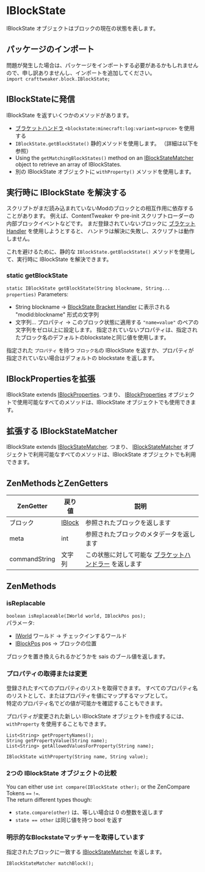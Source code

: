 # IBlockState

IBlockState オブジェクトはブロックの現在の状態を表します。

## パッケージのインポート

問題が発生した場合は、パッケージをインポートする必要があるかもしれませんので、申し訳ありませんし、インポートを追加してください。  
`import crafttweaker.block.IBlockState;`

## IBlockStateに発信

IBlockState を返すいくつかのメソッドがあります。

- [ブラケットハンドラ](/Vanilla/Brackets/Bracket_BlockState/) `<blockstate:minecraft:log:variant=spruce>` を使用する
- `IBlockState.getBlockState()` 静的メソッドを使用します。 （詳細は以下を参照）
- Using the `getMatchingBlockStates()` method on an [IBlockStateMatcher](/Vanilla/Blocks/IBlockStateMatcher/) object to retrieve an array of IBlockStates.
- 別の IBlockState オブジェクトに `withProperty()` メソッドを使用します。

## 実行時に IBlockState を解決する

スクリプトがまだ読み込まれていないModのブロックとの相互作用に依存することがあります。 例えば、ContentTweaker や pre-init スクリプトローダーの内部ブロックイベントなどです。 まだ登録されていないブロックに [ブラケットHandler](/Vanilla/Brackets/Bracket_BlockState/) を使用しようとすると、 ハンドラは解決に失敗し、スクリプトは動作しません。

これを避けるために、静的な `IBlockState.getBlockState()` メソッドを使用して、実行時に IBlockState を解決できます。

### static getBlockState

`static IBlockState getBlockState(String blockname, String... properties)` Parameters:

- String blockname → [BlockState Bracket Handler](/Vanilla/Brackets/Bracket_BlockState/) に表示される "modid:blockname" 形式の文字列
- 文字列... プロパティ → このブロック状態に適用する `"name=value"` のペアの文字列をゼロ以上に設定します。 指定されていないプロパティは、指定されたブロック名のデフォルトのblockstateと同じ値を使用します。

指定された `プロパティ` を持つ `ブロック名`の IBlockState を返すか、プロパティが指定されていない場合はデフォルトの blockstate を返します。

## IBlockPropertiesを拡張

IBlockState extends [IBlockProperties](/Vanilla/Blocks/IBlockProperties/). つまり、 [IBlockProperties](/Vanilla/Blocks/IBlockProperties/) オブジェクトで使用可能なすべてのメソッドは、IBlockState オブジェクトでも使用できます。

## 拡張する IBlockStateMatcher

IBlockState extends [IBlockStateMatcher](/Vanilla/Blocks/IBlockStateMatcher/). つまり、 [IBlockStateMatcher](/Vanilla/Blocks/IBlockStateMatcher/) オブジェクトで利用可能なすべてのメソッドは、IBlockState オブジェクトでも利用できます。

## ZenMethodsとZenGetters

| ZenGetter     | 戻り値                               | 説明                                                                    |
| ------------- | --------------------------------- | --------------------------------------------------------------------- |
| ブロック          | [IBlock](/Vanilla/Blocks/IBlock/) | 参照されたブロックを返します                                                        |
| meta          | int                               | 参照されたブロックのメタデータを返します                                                  |
| commandString | 文字列                               | この状態に対して可能な [ブラケットハンドラー](/Vanilla/Brackets/Bracket_BlockState/) を返します |

## ZenMethods

### isReplacable

`boolean isReplaceable(IWorld world, IBlockPos pos);`  
パラメータ:

- [IWorld](/Vanilla/World/IWorld/) ワールド → チェックインするワールド
- [IBlockPos](/Vanilla/World/IBlockPos/) pos → ブロックの位置

ブロックを置き換えられるかどうかを sais のブール値を返します。

### プロパティの取得または変更

登録されたすべてのプロパティのリストを取得できます。 すべてのプロパティ名のリストとして、またはプロパティを値にマップするマップとして。  
特定のプロパティ名でどの値が可能かを確認することもできます。   
  
プロパティが変更された新しい IBlockState オブジェクトを作成するには、 `withProperty` を使用することもできます。

```zenscript
List<String> getPropertyNames();
String getPropertyValue(String name);
List<String> getAllowedValuesForProperty(String name);

IBlockState withProperty(String name, String value);
```

### 2つの IBlockState オブジェクトの比較

You can either use `int compare(IBlockState other);` or the ZenCompare Tokens `==` `!=`.  
The return different types though:

- `state.compare(other)` は、等しい場合は 0 の整数を返します
- `state == other` は同じ値を持つ bool を返す

### 明示的なBlockstateマッチャーを取得しています

指定されたブロックに一致する [IBlockStateMatcher](/Vanilla/Blocks/IBlockStateMatcher/) を返します。

```zenscript
IBlockStateMatcher matchBlock();
```